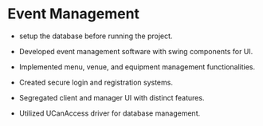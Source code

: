 # Event Management

* setup the database before running the project.
  
* Developed event management software with swing components for UI.

* Implemented menu, venue, and equipment management functionalities.

* Created secure login and registration systems.

* Segregated client and manager UI with distinct features.

* Utilized UCanAccess driver for database management.
